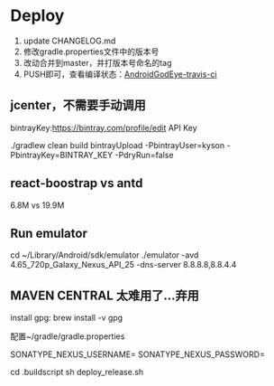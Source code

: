 # Deploy

1. update CHANGELOG.md
2. 修改gradle.properties文件中的版本号
3. 改动合并到master，并打版本号命名的tag
4. PUSH即可，查看编译状态：[AndroidGodEye-travis-ci](https://travis-ci.org/Kyson/AndroidGodEye/builds)

## jcenter，不需要手动调用

bintrayKey:https://bintray.com/profile/edit API Key

./gradlew clean build bintrayUpload -PbintrayUser=kyson -PbintrayKey=BINTRAY_KEY -PdryRun=false

## react-boostrap vs antd

6.8M vs 19.9M

## Run emulator

cd ~/Library/Android/sdk/emulator
./emulator -avd 4.65_720p_Galaxy_Nexus_API_25 -dns-server 8.8.8.8,8.8.4.4

## MAVEN CENTRAL 太难用了...弃用

install gpg: brew install -v gpg

配置~/gradle/gradle.properties

SONATYPE_NEXUS_USERNAME=
SONATYPE_NEXUS_PASSWORD=

cd .buildscript
sh deploy_release.sh